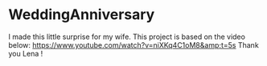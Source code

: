 # WeddingAnniversary
I made this little surprise for my wife.   This project is based on the video below:  https://www.youtube.com/watch?v=niXKq4C1oM8&amp;t=5s  Thank you  Lena !
